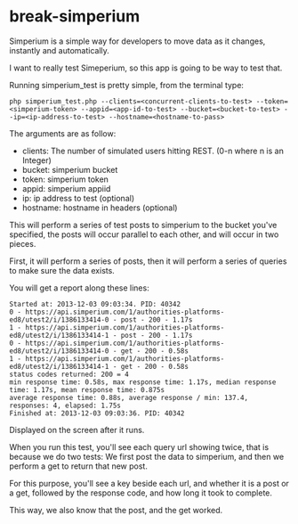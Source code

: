 break-simperium
==============

Simperium is a simple way for developers to move data as it changes, instantly and automatically. 

I want to really test Simeperium, so this app is going to be way to test that.

Running simperium_test is pretty simple, from the terminal type:

	php simperium_test.php --clients=<concurrent-clients-to-test> --token=<simperium-token> --appid=<app-id-to-test> --bucket=<bucket-to-test> --ip=<ip-address-to-test> --hostname=<hostname-to-pass> 	

The arguments are as follow:

- clients: The number of simulated users hitting REST. (0-n where n is an Integer)
- bucket: simperium bucket
- token: simperium token
- appid: simperium appiid
- ip: ip address to test (optional)	
- hostname: hostname in headers (optional)


This will perform a series of test posts to simperium to the bucket you've specified, the posts will occur parallel to each other, and will occur in two pieces.

First, it will perform a series of posts, then it will perform a series of queries to make sure the data exists.

You will get a report along these lines:

	Started at: 2013-12-03 09:03:34. PID: 40342
	0 - https://api.simperium.com/1/authorities-platforms-ed8/utest2/i/1386133414-0 - post - 200 - 1.17s
	1 - https://api.simperium.com/1/authorities-platforms-ed8/utest2/i/1386133414-1 - post - 200 - 1.17s
	0 - https://api.simperium.com/1/authorities-platforms-ed8/utest2/i/1386133414-0 - get - 200 - 0.58s
	1 - https://api.simperium.com/1/authorities-platforms-ed8/utest2/i/1386133414-1 - get - 200 - 0.58s
	status codes returned: 200 = 4
	min response time: 0.58s, max response time: 1.17s, median response time: 1.17s, mean response time: 0.875s
	average response time: 0.88s, average response / min: 137.4, responses: 4, elapsed: 1.75s
	Finished at: 2013-12-03 09:03:36. PID: 40342
	
Displayed on the screen after it runs.

When you run this test, you'll see each query url showing twice, that is because we do two tests: We first post the data to simperium, and then we perform a get to return that new post.

For this purpose, you'll see a key beside each url, and whether it is a post or a get, followed by the response code, and how long it took to complete.

This way, we also know that the post, and the get worked. 